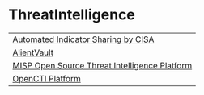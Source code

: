 # ThreatIntelligence

<table>
  <tbody>
    <tr>
      <td>
        <a target="_blank" rel="noopener noreferrer" href="https://www.cisa.gov/cybersecurity-training-exercises">Automated Indicator Sharing by CISA</a>
      </td>
    </tr>
    <tr>
      <td>
        <a target="_blank" rel="noopener noreferrer" href="https://otx.alienvault.com/">AlientVault</a>
      </td>      
    </tr>
    <tr>
      <td>
        <a target="_blank" rel="noopener noreferrer" href="https://www.misp-project.org/">MISP Open Source Threat Intelligence Platform</a>
      </td>
    </tr>
    <tr>
      <td>
        <a target="_blank" rel="noopener noreferrer" href="https://github.com/OpenCTI-Platform/opencti">OpenCTI Platform</a>
      </td>
    </tr>
  </tbody>
</table>

